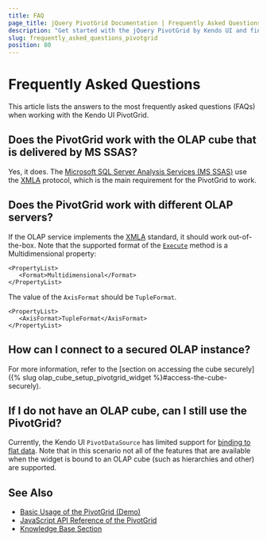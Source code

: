 ```yaml
---
title: FAQ
page_title: jQuery PivotGrid Documentation | Frequently Asked Questions
description: "Get started with the jQuery PivotGrid by Kendo UI and find the most frequently asked questions related to the Kendo UI PivotGrid widget and their answers."
slug: frequently_asked_questions_pivotgrid
position: 80
---
```


# Frequently Asked Questions

This article lists the answers to the most frequently asked questions (FAQs) when working with the Kendo UI PivotGrid.

## Does the PivotGrid work with the OLAP cube that is delivered by MS SSAS?

Yes, it does. The [Microsoft SQL Server Analysis Services (MS SSAS)](http://technet.microsoft.com/en-us/library/ms175609(v=sql.90).aspx) use the [XMLA](https://en.wikipedia.org/wiki/XML_for_Analysis) protocol, which is the main requirement for the PivotGrid to work.

## Does the PivotGrid work with different OLAP servers?

If the OLAP service implements the [XMLA](https://en.wikipedia.org/wiki/XML_for_Analysis) standard, it should work out-of-the-box. Note that the supported format of the [`Execute`](https://msdn.microsoft.com/en-us/library/ms186691.Aspx) method is a Multidimensional property:

	<PropertyList>
       <Format>Multidimensional</Format>
    </PropertyList>

The value of the `AxisFormat` should be `TupleFormat`.

	<PropertyList>
       <AxisFormat>TupleFormat</AxisFormat>
    </PropertyList>

## How can I connect to a secured OLAP instance?

For more information, refer to the [section on accessing the cube securely]({% slug olap_cube_setup_pivotgrid_widget %}#access-the-cube-securely).

## If I do not have an OLAP cube, can I still use the PivotGrid?

Currently, the Kendo UI `PivotDataSource` has limited support for [binding to flat data](https://demos.telerik.com/kendo-ui/pivotgrid/local-flat-data-binding). Note that in this scenario not all of the features that are available when the widget is bound to an OLAP cube (such as hierarchies and other) are supported.

## See Also

* [Basic Usage of the PivotGrid (Demo)](https://demos.telerik.com/kendo-ui/pivotgrid/index)
* [JavaScript API Reference of the PivotGrid](/api/javascript/ui/pivotgrid)
* [Knowledge Base Section](/knowledge-base)
